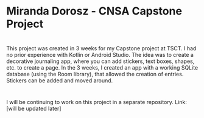 # Miranda Dorosz - CNSA Capstone Project
# 
This project was created in 3 weeks for my Capstone project at TSCT. I had no prior experience with Kotlin or Android Studio. 
The idea was to create a decorative journaling app, where you can add stickers, text boxes, shapes, etc. to create a page. 
In the 3 weeks, I created an app with a working SQLite database (using the Room library), that allowed the creation of entries.
Stickers can be added and moved around.
#
I will be continuing to work on this project in a separate repository.
Link: [will be updated later]
